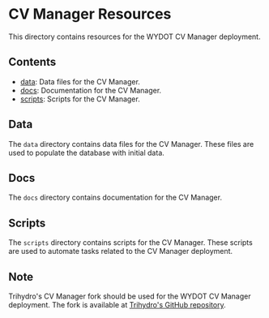 # CV Manager Resources
This directory contains resources for the WYDOT CV Manager deployment.

## Contents
- [data](data/): Data files for the CV Manager.
- [docs](docs/): Documentation for the CV Manager.
- [scripts](scripts/): Scripts for the CV Manager.

## Data
The `data` directory contains data files for the CV Manager. These files are used to populate the database with initial data.

## Docs
The `docs` directory contains documentation for the CV Manager.

## Scripts
The `scripts` directory contains scripts for the CV Manager. These scripts are used to automate tasks related to the CV Manager deployment.

## Note
Trihydro's CV Manager fork should be used for the WYDOT CV Manager deployment. The fork is available at [Trihydro's GitHub repository](https://github.com/Trihydro/jpo-cvmanager/tree/wydot-deployment).